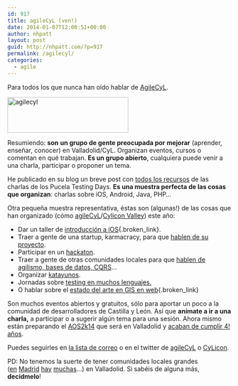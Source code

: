 ```yaml
---
id: 917
title: agileCyL (ven!)
date: 2014-01-07T12:00:51+00:00
author: nhpatt
layout: post
guid: http://nhpatt.com/?p=917
permalink: /agilecyl/
categories:
  - agile
---
```

Para todos los que nunca han oído hablar de [AgileCyL](http://agilecyl.org/).

[<img class="alignright size-full wp-image-925" alt="agilecyl" src="http://nhpatt.com/nhpatt/wp-content/uploads/2014/01/logo_agilecyl_80.png" width="272" height="80" />](http://nhpatt.com/nhpatt/wp-content/uploads/2014/01/logo_agilecyl_80.png)

Resumiendo: **son** **un grupo de gente preocupada por mejorar** (aprender, enseñar, conocer) en Valladolid/CyL. Organizan eventos, cursos o comentan en qué trabajan. **Es un grupo abierto**, cualquiera puede venir a una charla, participar o proponer un tema.

He publicado en su blog un breve post con <a href="http://agilecyl.org/2014/01/06/pucela-testing-days-todos-los-recursos/">todos los recursos</a> de las charlas de los Pucela Testing Days. <strong>Es una muestra perfecta de las cosas que organizan</strong>: charlas sobre iOS, Android, Java, PHP&#8230;

Otra pequeña muestra representativa, éstas son (algunas!) de las cosas que han organizado (cómo <a  href="http://agilecyl.org/">agileCyL</a>/<a  href="http://www.cyliconvalley.es/">Cylicon Valley</a>) este año:



  * Dar un taller de [introducción a iOS](http://www.cyliconvalley.es/2013/02/04/taller-de-introduccion-a-ios/){.broken_link}.
  * Traer a gente de una startup, karmacracy, para que [hablen de su proyecto](http://www.cyliconvalley.es/2013/01/23/karmacracy/).
  * Participar en un [hackaton](http://www.cyliconvalley.es/2013/02/20/participacion-en-hackforgood/).
  * Traer a gente de otras comunidades locales para que [hablen de agilismo, bases de datos, CQRS](http://www.cyliconvalley.es/2013/05/09/programania-from-the-trenches/)&#8230;
  * Organizar [katayunos](http://agilecyl.org/2013/09/29/primer-katayuno-de-la-temporada-2013-2014/).
  * Jornadas sobre [testing en muchos lenguajes.](http://agilecyl.org/2013/11/12/testing-days/)
  * O hablar sobre el [estado del arte en GIS en web](http://www.cyliconvalley.es/2013/10/14/gis-usando-tecnologias-web/){.broken_link}

Son muchos eventos abiertos y gratuitos, sólo para aportar un poco a la comunidad de desarrolladores de Castilla y León. Así que **anímate a ir a una charla,** a participar o a sugerir algún tema para una sesión. Ahora mismo están preparando el [AOS2k14](http://aos2014.agile-spain.org/) que será en Valladolid y [acaban de cumplir 4! años](http://agilecyl.org/2013/11/26/feliz-aniversario-agilecyl-cumple-4/).

Puedes seguirles en <a  href="https://groups.google.com/forum/#!forum/agile-cyl">la lista de correo</a> o en el twitter de <a  href="https://twitter.com/agilecyl">agileCyL</a> o <a  href=" https://twitter.com/CyLicon_Valley">CyLicon</a>. 

PD: No tenemos la suerte de tener comunidades locales grandes ([en](https://twitter.com/madriagil) [Madrid](https://madridrb.jottit.com/) [hay](http://www.meetup.com/madridjs/) [muchas](https://twitter.com/madriagil)&#8230;) en Valladolid. Si sabéis de alguna más, **decídmelo**!

